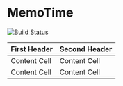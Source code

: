 # MemoTime

[![Build Status](https://travis-ci.org/bielu000/MemoTime.svg?branch=dev)](https://travis-ci.org/bielu000/MemoTime)

| First Header  | Second Header |
| ------------- | ------------- |
| Content Cell  | Content Cell  |
| Content Cell  | Content Cell  |

